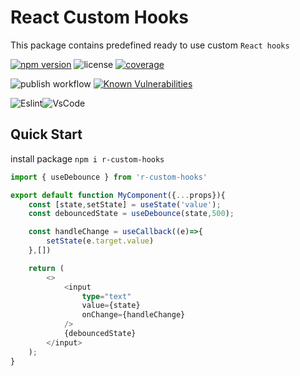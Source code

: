 # React Custom Hooks

This package contains predefined ready to use custom `React hooks`

[![npm version](https://badge.fury.io/js/r-custom-hooks.svg)](https://www.npmjs.com/package/r-custom-hooks) ![license](https://img.shields.io/github/license/bb7hn/react-custom-hooks.svg) [![coverage](https://codecov.io/github/bb7hn/react-custom-hooks/graph/badge.svg?token=MQMFW6N80S)](https://codecov.io/github/bb7hn/react-custom-hooks)

![publish workflow](https://github.com/bb7hn/react-custom-hooks/actions/workflows/npm-publish.yml/badge.svg)
[![Known Vulnerabilities](https://snyk.io/test/github/bb7hn/react-custom-hooks/badge.svg)](https://snyk.io/test/github/bb7hn/react-custom-hooks)

![Eslint](https://img.shields.io/badge/eslint-3A33D1?style=for-the-badge&logo=eslint&logoColor=white)![VsCode](https://img.shields.io/badge/Visual_Studio_Code-0078D4?style=for-the-badge&logo=visual%20studio%20code&logoColor=white)

## Quick Start

install package ```npm i r-custom-hooks```

```ts
import { useDebounce } from 'r-custom-hooks'

export default function MyComponent({...props}){
    const [state,setState] = useState('value');
    const debouncedState = useDebounce(state,500);

    const handleChange = useCallback((e)=>{
        setState(e.target.value)
    },[])

    return (
        <>
            <input 
                type="text" 
                value={state}
                onChange={handleChange}
            />
            {debouncedState}
        </input>
    );
}
```
